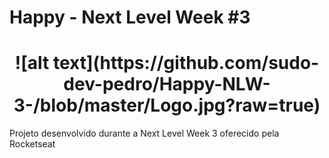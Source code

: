 # Happy - Next Level Week #3
<h1 align='center' >
  ![alt text](https://github.com/sudo-dev-pedro/Happy-NLW-3-/blob/master/Logo.jpg?raw=true)
</h1>

Projeto desenvolvido durante a Next Level Week 3 oferecido pela Rocketseat
